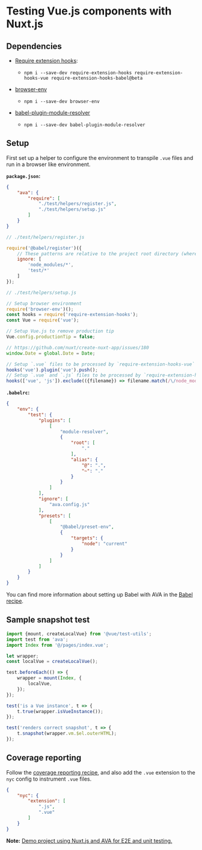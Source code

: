# Testing Vue.js components with Nuxt.js

## Dependencies

- [Require extension hooks](https://github.com/jackmellis/require-extension-hooks):
	- `npm i --save-dev require-extension-hooks require-extension-hooks-vue require-extension-hooks-babel@beta`

- [browser-env](browser-testing.md)
	- `npm i --save-dev browser-env`

- [babel-plugin-module-resolver](https://github.com/tleunen/babel-plugin-module-resolver#readme)
	- `npm i --save-dev babel-plugin-module-resolver`

## Setup

First set up a helper to configure the environment to transpile `.vue` files and run in a browser like environment.

**`package.json`:**

```json
{
	"ava": {
		"require": [
			"./test/helpers/register.js",
			"./test/helpers/setup.js"
		]
	}
}
```

```js
// ./test/helpers/register.js

require('@babel/register')({
	// These patterns are relative to the project root directory (where the `package.json` file lives):
	ignore: [
		'node_modules/*',
		'test/*'
	]
});
```

```js
// ./test/helpers/setup.js

// Setup browser environment
require('browser-env')();
const hooks = require('require-extension-hooks');
const Vue = require('vue');

// Setup Vue.js to remove production tip
Vue.config.productionTip = false;

// https://github.com/nuxt/create-nuxt-app/issues/180
window.Date = global.Date = Date;

// Setup `.vue` files to be processed by `require-extension-hooks-vue`
hooks('vue').plugin('vue').push();
// Setup `.vue` and `.js` files to be processed by `require-extension-hooks-babel`
hooks(['vue', 'js']).exclude(({filename}) => filename.match(/\/node_modules\//)).plugin('babel').push();
```

**`.babelrc`:**
```json
{
	"env": {
		"test": {
			"plugins": [
				[
					"module-resolver",
					{
						"root": [
							"."
						],
						"alias": {
							"@": ".",
							"~": "."
						}
					}
				]
			],
			"ignore": [
				"ava.config.js"
			],
			"presets": [
				[
					"@babel/preset-env",
					{
						"targets": {
							"node": "current"
						}
					}
				]
			]
		}
	}
}
```

You can find more information about setting up Babel with AVA in the [Babel recipe](babel.md).

## Sample snapshot test

```js
import {mount, createLocalVue} from '@vue/test-utils';
import test from 'ava';
import Index from '@/pages/index.vue';

let wrapper;
const localVue = createLocalVue();

test.beforeEach(() => {
	wrapper = mount(Index, {
		localVue,
	});
});

test('is a Vue instance', t => {
	t.true(wrapper.isVueInstance());
});

test('renders correct snapshot', t => {
	t.snapshot(wrapper.vm.$el.outerHTML);
});
```

## Coverage reporting

Follow the [coverage reporting recipe](code-coverage.md), and also add the `.vue` extension to the `nyc` config to instrument `.vue` files.

```json
{
	"nyc": {
		"extension": [
			".js",
			".vue"
		]
	}
}
```

**Note:** [Demo project using Nuxt.js and AVA for E2E and unit testing.](https://github.com/vinayakkulkarni/nuxt-ava-e2e-unit-testing)
